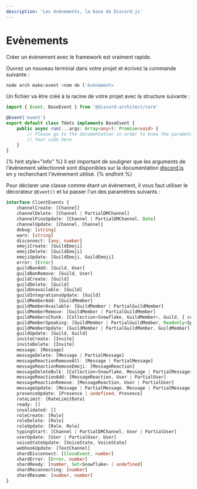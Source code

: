 ```yaml
---
description: 'Les évènements, la base de Discord.js'
---
```


# Evènements

Créer un évènement avec le framework est vraiment rapide.

Ouvrez un nouveau terminal dans votre projet et écrivez la commande suivante :

```bash
node arch make:event <nom de l'évènement>
```

Un fichier va être créé à la racine de votre projet avec la structure suivante :

```typescript
import { Event, BaseEvent } from '@discord-architect/core'

@Event('event')
export default class Tdets implements BaseEvent {
	public async run(...args: Array<any>): Promise<void> {
		// Please go to the documentation in order to know the parameters you can use
		// Your code here
	}
}
```

{% hint style="info" %}
Il est important de souligner que les arguments de l'évènement sélectionné sont disponibles sur la documentation [discord.js](https://discord.js.org) en y recherchant l'évènement utilisé.
{% endhint %}

Pour déclarer une classe comme étant un évènement, il vous faut utiliser le décorateur `@Event()` et lui passer l'un des paramètres suivants :

```typescript
interface ClientEvents {
	channelCreate: [Channel]
	channelDelete: [Channel | PartialDMChannel]
	channelPinsUpdate: [Channel | PartialDMChannel, Date]
	channelUpdate: [Channel, Channel]
	debug: [string]
	warn: [string]
	disconnect: [any, number]
	emojiCreate: [GuildEmoji]
	emojiDelete: [GuildEmoji]
	emojiUpdate: [GuildEmoji, GuildEmoji]
	error: [Error]
	guildBanAdd: [Guild, User]
	guildBanRemove: [Guild, User]
	guildCreate: [Guild]
	guildDelete: [Guild]
	guildUnavailable: [Guild]
	guildIntegrationsUpdate: [Guild]
	guildMemberAdd: [GuildMember]
	guildMemberAvailable: [GuildMember | PartialGuildMember]
	guildMemberRemove: [GuildMember | PartialGuildMember]
	guildMembersChunk: [Collection<Snowflake, GuildMember>, Guild, { count: number; index: number; nonce: string | undefined }]
	guildMemberSpeaking: [GuildMember | PartialGuildMember, Readonly<Speaking>]
	guildMemberUpdate: [GuildMember | PartialGuildMember, GuildMember]
	guildUpdate: [Guild, Guild]
	inviteCreate: [Invite]
	inviteDelete: [Invite]
	message: [Message]
	messageDelete: [Message | PartialMessage]
	messageReactionRemoveAll: [Message | PartialMessage]
	messageReactionRemoveEmoji: [MessageReaction]
	messageDeleteBulk: [Collection<Snowflake, Message | PartialMessage>]
	messageReactionAdd: [MessageReaction, User | PartialUser]
	messageReactionRemove: [MessageReaction, User | PartialUser]
	messageUpdate: [Message | PartialMessage, Message | PartialMessage]
	presenceUpdate: [Presence | undefined, Presence]
	rateLimit: [RateLimitData]
	ready: []
	invalidated: []
	roleCreate: [Role]
	roleDelete: [Role]
	roleUpdate: [Role, Role]
	typingStart: [Channel | PartialDMChannel, User | PartialUser]
	userUpdate: [User | PartialUser, User]
	voiceStateUpdate: [VoiceState, VoiceState]
	webhookUpdate: [TextChannel]
	shardDisconnect: [CloseEvent, number]
	shardError: [Error, number]
	shardReady: [number, Set<Snowflake> | undefined]
	shardReconnecting: [number]
	shardResume: [number, number]
}

```

